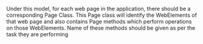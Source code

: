 Under this model, for each web page in the application, there should be a corresponding Page Class. This Page class will identify the WebElements of that web page and also contains Page methods which perform operations on those WebElements. Name of these methods should be given as per the task they are performing
